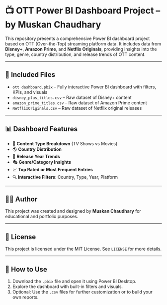 # 📺 OTT Power BI Dashboard Project – by Muskan Chaudhary

This repository presents a comprehensive Power BI dashboard project based on OTT (Over-the-Top) streaming platform data. It includes data from **Disney+**, **Amazon Prime**, and **Netflix Originals**, providing insights into the type, genre, country distribution, and release trends of OTT content.

---

## 📂 Included Files

- `ott dashboard.pbix` – Fully interactive Power BI dashboard with filters, KPIs, and visuals
- `disney_plus_titles.csv` – Raw dataset of Disney+ content
- `amazon_prime_titles.csv` – Raw dataset of Amazon Prime content
- `NetflixOriginals.csv` – Raw dataset of Netflix original releases

---

## 📊 Dashboard Features

- 🎥 **Content Type Breakdown** (TV Shows vs Movies)
- 🌎 **Country Distribution**
- 📅 **Release Year Trends**
- 🎭 **Genre/Category Insights**
- 📈 **Top Rated or Most Frequent Entries**
- 🔍 **Interactive Filters**: Country, Type, Year, Platform

---

## 🧑‍💻 Author

This project was created and designed by **Muskan Chaudhary** for educational and portfolio purposes.

---

## 📄 License

This project is licensed under the MIT License. See `LICENSE` for more details.

---

## 🚀 How to Use

1. Download the `.pbix` file and open it using Power BI Desktop.
2. Explore the dashboard with built-in filters and visuals.
3. Optional: Use the `.csv` files for further customization or to build your own reports.

